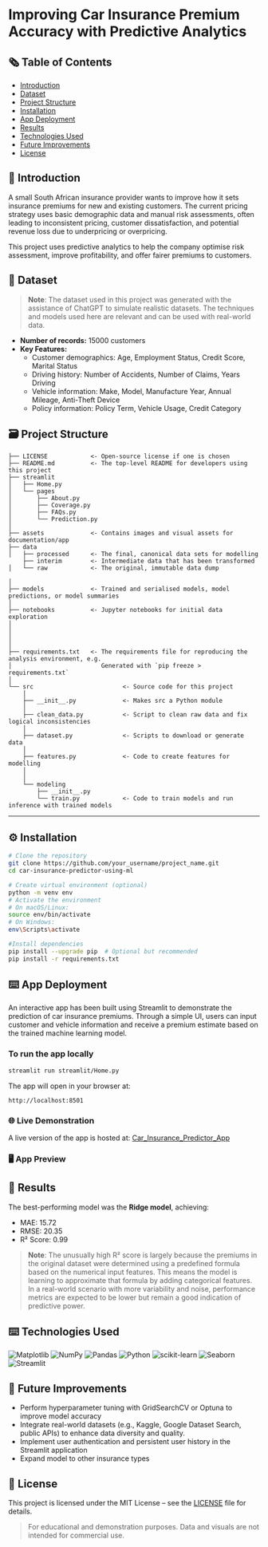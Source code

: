 # Improving Car Insurance Premium Accuracy with Predictive Analytics

## 🗞️ Table of Contents
* [Introduction](#introduction)
* [Dataset](#dataset)
* [Project Structure](#project-structure)
* [Installation](#️-installation)
* [App Deployment](#app-deployment)
* [Results](#results)
* [Technologies Used](#technologies-used)
* [Future Improvements](#future-improvements)
* [License](#license)


## 💭 Introduction <a class="anchor" id="introduction"></a>
A small South African insurance provider wants to improve how it sets insurance premiums for new and existing customers. The current pricing strategy uses basic demographic data and manual risk assessments, often leading to inconsistent pricing, customer dissatisfaction, and potential revenue loss due to underpricing or overpricing. 

This project uses predictive analytics to help the company optimise risk assessment, improve profitability, and offer fairer premiums to customers.


## 📔 Dataset <a class="anchor" id="dataset"></a>
> **Note**: The dataset used in this project was generated with the assistance of ChatGPT to simulate realistic datasets. The techniques and models used here are relevant and can be used with real-world data. 

- **Number of records:** 15000 customers
- **Key Features:** 
    - Customer demographics: Age, Employment Status, Credit Score, Marital Status
    - Driving history: Number of Accidents, Number of Claims, Years Driving
    - Vehicle information: Make, Model, Manufacture Year, Annual Mileage, Anti-Theft Device
    - Policy information: Policy Term, Vehicle Usage, Credit Category


## 🗃️ Project Structure <a class="anchor" id="project-structure"></a>

```
├── LICENSE            <- Open-source license if one is chosen
├── README.md          <- The top-level README for developers using this project
├── streamlit
│   ├── Home.py             
│   └── pages  
│       ├── About.py
│       ├── Coverage.py
│       ├── FAQs.py
│       └── Prediction.py    
│
├── assets             <- Contains images and visual assets for documentation/app
├── data
│   ├── processed      <- The final, canonical data sets for modelling
    ├── interim        <- Intermediate data that has been transformed
│   └── raw            <- The original, immutable data dump

│
├── models             <- Trained and serialised models, model predictions, or model summaries
│
├── notebooks          <- Jupyter notebooks for initial data exploration
│                         
│                      
│
│
├── requirements.txt   <- The requirements file for reproducing the analysis environment, e.g.
│                         Generated with `pip freeze > requirements.txt`
│
└── src                         <- Source code for this project
    │
    ├── __init__.py             <- Makes src a Python module
    │
    ├── clean_data.py           <- Script to clean raw data and fix logical inconsistencies
    │
    ├── dataset.py              <- Scripts to download or generate data
    │
    ├── features.py             <- Code to create features for modelling
    │    
    │    
    └── modeling                
        ├── __init__.py        
        └── train.py            <- Code to train models and run inference with trained models
```

--------
## ⚙️ Installation <a class="anchor" id="installation"></a>

```bash
# Clone the repository
git clone https://github.com/your_username/project_name.git 
cd car-insurance-predictor-using-ml

# Create virtual environment (optional)
python -m venv env
# Activate the environment
# On macOS/Linux:
source env/bin/activate
# On Windows:
env\Scripts\activate

#Install dependencies
pip install --upgrade pip  # Optional but recommended
pip install -r requirements.txt
```


## ⌨️ App Deployment <a class="anchor" id="app-deployment"></a>

An interactive app has been built using Streamlit to demonstrate the prediction of car insurance premiums. Through a simple UI, users can input customer and vehicle information and receive a premium estimate based on the trained machine learning model. 

### To run the app locally

```bash
streamlit run streamlit/Home.py
```

The app will open in your browser at: 

```plaintext
http://localhost:8501
```

### 🌐 Live Demonstration

A live version of the app is hosted at: [Car_Insurance_Predictor_App](https://car-insurance-premium-predictor.streamlit.app/prediction)

### 🖥️ App Preview


## 🤖 Results <a class="anchor" id="results"></a>
The best-performing model was the **Ridge model**, achieving:
- MAE: 15.72
- RMSE: 20.35
- R² Score: 0.99

> **Note**: The unusually high R² score is largely because the premiums in the original dataset were determined using a predefined formula based on the numerical input features. This means the model is learning to approximate that formula by adding categorical features. In a real-world scenario with more variability and noise, performance metrics are expected to be lower but remain a good indication of predictive power. 


## ⌨️ Technologies Used <a class="anchor" id="technologies-used"></a>
![Matplotlib](https://img.shields.io/badge/Matplotlib-%23ffffff.svg?style=for-the-badge&logo=Matplotlib&logoColor=black) ![NumPy](https://img.shields.io/badge/numpy-%23013243.svg?style=for-the-badge&logo=numpy&logoColor=white) ![Pandas](https://img.shields.io/badge/pandas-%23150458.svg?style=for-the-badge&logo=pandas&logoColor=white) ![Python](https://img.shields.io/badge/python-3670A0?style=for-the-badge&logo=python&logoColor=ffdd54) ![scikit-learn](https://img.shields.io/badge/scikit--learn-%23F7931E.svg?style=for-the-badge&logo=scikit-learn&logoColor=white) ![Seaborn](https://img.shields.io/badge/Seaborn-4c72b0?style=for-the-badge&logo=python&logoColor=white) ![Streamlit](https://img.shields.io/badge/Streamlit-FF4B4B?style=for-the-badge&logo=Streamlit&logoColor=white) 


## 🧪 Future Improvements <a class="anchor" id="future-improvements"></a>
- Perform hyperparameter tuning with GridSearchCV or Optuna to improve model accuracy
- Integrate real-world datasets (e.g., Kaggle, Google Dataset Search, public APIs) to enhance data diversity and quality. 
- Implement user authentication and persistent user history in the Streamlit application
- Expand model to other insurance types


## 📜 License <a class="anchor" id="license"></a>
This project is licensed under the MIT License – see the [LICENSE](./LICENSE) file for details.

> For educational and demonstration purposes. Data and visuals are not intended for commercial use.


